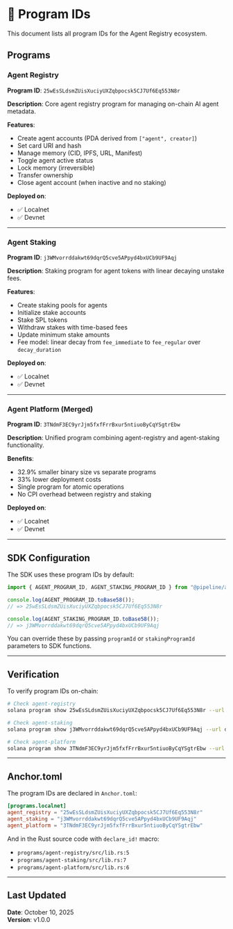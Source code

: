 # 🔑 Program IDs

This document lists all program IDs for the Agent Registry ecosystem.

## Programs

### Agent Registry
**Program ID**: `25wEsSLdsmZUisXuciyUXZqbpocsk5CJ7Uf6Eq553N8r`

**Description**: Core agent registry program for managing on-chain AI agent metadata.

**Features**:
- Create agent accounts (PDA derived from `["agent", creator]`)
- Set card URI and hash
- Manage memory (CID, IPFS, URL, Manifest)
- Toggle agent active status
- Lock memory (irreversible)
- Transfer ownership
- Close agent account (when inactive and no staking)

**Deployed on**:
- ✅ Localnet
- ✅ Devnet

---

### Agent Staking
**Program ID**: `j3WMvorrddakwt69dqrQ5cve5APpyd4bxUCb9UF9Aqj`

**Description**: Staking program for agent tokens with linear decaying unstake fees.

**Features**:
- Create staking pools for agents
- Initialize stake accounts
- Stake SPL tokens
- Withdraw stakes with time-based fees
- Update minimum stake amounts
- Fee model: linear decay from `fee_immediate` to `fee_regular` over `decay_duration`

**Deployed on**:
- ✅ Localnet
- ✅ Devnet

---

### Agent Platform (Merged)
**Program ID**: `3TNdmF3EC9yrJjm5fxfFrrBxur5ntiuoByCqYSgtrEbw`

**Description**: Unified program combining agent-registry and agent-staking functionality.

**Benefits**:
- 32.9% smaller binary size vs separate programs
- 33% lower deployment costs
- Single program for atomic operations
- No CPI overhead between registry and staking

**Deployed on**:
- ✅ Localnet
- ✅ Devnet

---

## SDK Configuration

The SDK uses these program IDs by default:

```typescript
import { AGENT_PROGRAM_ID, AGENT_STAKING_PROGRAM_ID } from "@pipeline/agent-registry-sdk";

console.log(AGENT_PROGRAM_ID.toBase58());
// => 25wEsSLdsmZUisXuciyUXZqbpocsk5CJ7Uf6Eq553N8r

console.log(AGENT_STAKING_PROGRAM_ID.toBase58());
// => j3WMvorrddakwt69dqrQ5cve5APpyd4bxUCb9UF9Aqj
```

You can override these by passing `programId` or `stakingProgramId` parameters to SDK functions.

---

## Verification

To verify program IDs on-chain:

```bash
# Check agent-registry
solana program show 25wEsSLdsmZUisXuciyUXZqbpocsk5CJ7Uf6Eq553N8r --url devnet

# Check agent-staking
solana program show j3WMvorrddakwt69dqrQ5cve5APpyd4bxUCb9UF9Aqj --url devnet

# Check agent-platform
solana program show 3TNdmF3EC9yrJjm5fxfFrrBxur5ntiuoByCqYSgtrEbw --url devnet
```

---

## Anchor.toml

The program IDs are declared in `Anchor.toml`:

```toml
[programs.localnet]
agent_registry = "25wEsSLdsmZUisXuciyUXZqbpocsk5CJ7Uf6Eq553N8r"
agent_staking = "j3WMvorrddakwt69dqrQ5cve5APpyd4bxUCb9UF9Aqj"
agent_platform = "3TNdmF3EC9yrJjm5fxfFrrBxur5ntiuoByCqYSgtrEbw"
```

And in the Rust source code with `declare_id!` macro:

- `programs/agent-registry/src/lib.rs:5`
- `programs/agent-staking/src/lib.rs:7`
- `programs/agent-platform/src/lib.rs:6`

---

## Last Updated

**Date**: October 10, 2025  
**Version**: v1.0.0


